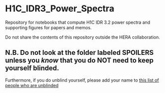 # H1C_IDR3_Power_Spectra

Repository for notebooks that compute H1C IDR 3.2 power spectra and supporting figures for papers and memos. 

Do not share the contents of this repository outside the HERA collaboration.

## N.B. Do not look at the folder labeled SPOILERS unless you *know* that you do NOT need to keep yourself blinded. 

Furthermore, if you do unblind yourself, please add your name to [this list of people who are unblinded](https://docs.google.com/spreadsheets/d/18Y53_OuyETRFBRcAsM4DwAv9zK3tsC9GmT81W9iJS3E/edit#gid=0)